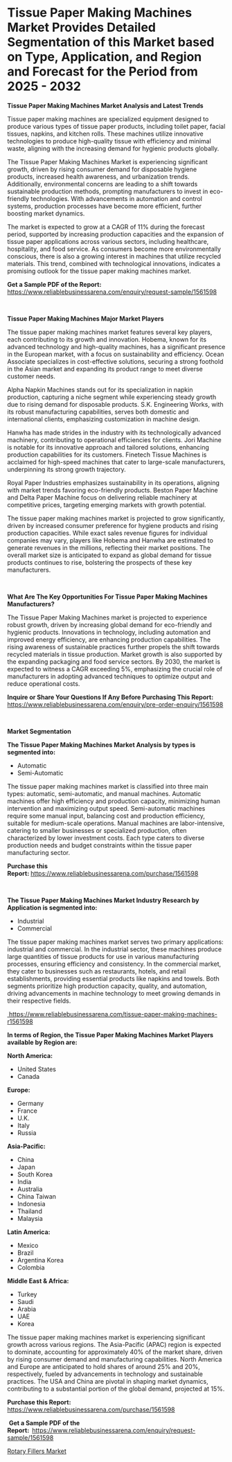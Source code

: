 <p><h1>Tissue Paper Making Machines Market Provides Detailed Segmentation of this Market based on Type, Application, and Region and Forecast for the Period from 2025 - 2032</h1></p><p><strong>Tissue Paper Making Machines Market Analysis and Latest Trends</strong></p>
<p><p>Tissue paper making machines are specialized equipment designed to produce various types of tissue paper products, including toilet paper, facial tissues, napkins, and kitchen rolls. These machines utilize innovative technologies to produce high-quality tissue with efficiency and minimal waste, aligning with the increasing demand for hygienic products globally.</p><p>The Tissue Paper Making Machines Market is experiencing significant growth, driven by rising consumer demand for disposable hygiene products, increased health awareness, and urbanization trends. Additionally, environmental concerns are leading to a shift towards sustainable production methods, prompting manufacturers to invest in eco-friendly technologies. With advancements in automation and control systems, production processes have become more efficient, further boosting market dynamics.</p><p>The market is expected to grow at a CAGR of 11% during the forecast period, supported by increasing production capacities and the expansion of tissue paper applications across various sectors, including healthcare, hospitality, and food service. As consumers become more environmentally conscious, there is also a growing interest in machines that utilize recycled materials. This trend, combined with technological innovations, indicates a promising outlook for the tissue paper making machines market.</p></p>
<p><strong>Get a Sample PDF of the Report:&nbsp;</strong> <a href="https://www.reliablebusinessarena.com/enquiry/request-sample/1561598?utm_campaign=3497&utm_medium=2&utm_source=Github&utm_content=ia&utm_term=08042025&utm_id=tissue-paper-making-machines">https://www.reliablebusinessarena.com/enquiry/request-sample/1561598</a></p>
<p>&nbsp;</p>
<p><strong>Tissue Paper Making Machines Major Market Players</strong></p>
<p><p>The tissue paper making machines market features several key players, each contributing to its growth and innovation. Hobema, known for its advanced technology and high-quality machines, has a significant presence in the European market, with a focus on sustainability and efficiency. Ocean Associate specializes in cost-effective solutions, securing a strong foothold in the Asian market and expanding its product range to meet diverse customer needs.</p><p>Alpha Napkin Machines stands out for its specialization in napkin production, capturing a niche segment while experiencing steady growth due to rising demand for disposable products. S.K. Engineering Works, with its robust manufacturing capabilities, serves both domestic and international clients, emphasizing customization in machine design.</p><p>Hanwha has made strides in the industry with its technologically advanced machinery, contributing to operational efficiencies for clients. Jori Machine is notable for its innovative approach and tailored solutions, enhancing production capabilities for its customers. Finetech Tissue Machines is acclaimed for high-speed machines that cater to large-scale manufacturers, underpinning its strong growth trajectory.</p><p>Royal Paper Industries emphasizes sustainability in its operations, aligning with market trends favoring eco-friendly products. Beston Paper Machine and Delta Paper Machine focus on delivering reliable machinery at competitive prices, targeting emerging markets with growth potential.</p><p>The tissue paper making machines market is projected to grow significantly, driven by increased consumer preference for hygiene products and rising production capacities. While exact sales revenue figures for individual companies may vary, players like Hobema and Hanwha are estimated to generate revenues in the millions, reflecting their market positions. The overall market size is anticipated to expand as global demand for tissue products continues to rise, bolstering the prospects of these key manufacturers.</p></p>
<p>&nbsp;</p>
<p><strong>What Are The Key Opportunities For Tissue Paper Making Machines Manufacturers?</strong></p>
<p><p>The Tissue Paper Making Machines market is projected to experience robust growth, driven by increasing global demand for eco-friendly and hygienic products. Innovations in technology, including automation and improved energy efficiency, are enhancing production capabilities. The rising awareness of sustainable practices further propels the shift towards recycled materials in tissue production. Market growth is also supported by the expanding packaging and food service sectors. By 2030, the market is expected to witness a CAGR exceeding 5%, emphasizing the crucial role of manufacturers in adopting advanced techniques to optimize output and reduce operational costs.</p></p>
<p><strong>Inquire or Share Your Questions If Any Before Purchasing This Report:</strong> <a href="https://www.reliablebusinessarena.com/enquiry/pre-order-enquiry/1561598?utm_campaign=3497&utm_medium=2&utm_source=Github&utm_content=ia&utm_term=08042025&utm_id=tissue-paper-making-machines">https://www.reliablebusinessarena.com/enquiry/pre-order-enquiry/1561598</a></p>
<p>&nbsp;</p>
<p><strong>Market Segmentation</strong></p>
<p><strong>The Tissue Paper Making Machines Market Analysis by types is segmented into:</strong></p>
<p><ul><li>Automatic</li><li>Semi-Automatic</li></ul></p>
<p><p>The tissue paper making machines market is classified into three main types: automatic, semi-automatic, and manual machines. Automatic machines offer high efficiency and production capacity, minimizing human intervention and maximizing output speed. Semi-automatic machines require some manual input, balancing cost and production efficiency, suitable for medium-scale operations. Manual machines are labor-intensive, catering to smaller businesses or specialized production, often characterized by lower investment costs. Each type caters to diverse production needs and budget constraints within the tissue paper manufacturing sector.</p></p>
<p><strong>Purchase this Report:&nbsp;</strong><a href="https://www.reliablebusinessarena.com/purchase/1561598?utm_campaign=3497&utm_medium=2&utm_source=Github&utm_content=ia&utm_term=08042025&utm_id=tissue-paper-making-machines">https://www.reliablebusinessarena.com/purchase/1561598</a></p>
<p>&nbsp;</p>
<p><strong>The Tissue Paper Making Machines Market Industry Research by Application is segmented into:</strong></p>
<p><ul><li>Industrial</li><li>Commercial</li></ul></p>
<p><p>The tissue paper making machines market serves two primary applications: industrial and commercial. In the industrial sector, these machines produce large quantities of tissue products for use in various manufacturing processes, ensuring efficiency and consistency. In the commercial market, they cater to businesses such as restaurants, hotels, and retail establishments, providing essential products like napkins and towels. Both segments prioritize high production capacity, quality, and automation, driving advancements in machine technology to meet growing demands in their respective fields.</p></p>
<p><a href="https://www.reliablebusinessarena.com/tissue-paper-making-machines-r1561598?utm_campaign=3497&utm_medium=2&utm_source=Github&utm_content=ia&utm_term=08042025&utm_id=tissue-paper-making-machines">&nbsp;https://www.reliablebusinessarena.com/tissue-paper-making-machines-r1561598</a></p>
<p><strong>In terms of Region, the Tissue Paper Making Machines Market Players available by Region are:</strong></p>
<p>
    <p> <strong> North America: </strong>
        <ul>
            <li>United States</li>
            <li>Canada</li>
        </ul>
        </p> 
    <p> <strong> Europe: </strong>
        <ul>
            <li>Germany</li>
            <li>France</li>
            <li>U.K.</li>
            <li>Italy</li>
            <li>Russia</li>
        </ul>
        </p> 
    <p> <strong> Asia-Pacific: </strong>
        <ul>
            <li>China</li>
            <li>Japan</li>
            <li>South Korea</li>
            <li>India</li>
            <li>Australia</li>
            <li>China Taiwan</li>
            <li>Indonesia</li>
            <li>Thailand</li>
            <li>Malaysia</li>
        </ul>
        </p> 
    <p> <strong> Latin America: </strong>
        <ul>
            <li>Mexico</li>
            <li>Brazil</li>
            <li>Argentina Korea</li>
            <li>Colombia</li>
        </ul>
        </p> 
    <p> <strong> Middle East & Africa: </strong>
        <ul>
            <li>Turkey</li>
            <li>Saudi</li>
            <li>Arabia</li>
            <li>UAE</li>
            <li>Korea</li>
        </ul>
    </p>
    </p>
<p><p>The tissue paper making machines market is experiencing significant growth across various regions. The Asia-Pacific (APAC) region is expected to dominate, accounting for approximately 40% of the market share, driven by rising consumer demand and manufacturing capabilities. North America and Europe are anticipated to hold shares of around 25% and 20%, respectively, fueled by advancements in technology and sustainable practices. The USA and China are pivotal in shaping market dynamics, contributing to a substantial portion of the global demand, projected at 15%.</p></p>
<p><strong>Purchase this Report: </strong><a href="https://www.reliablebusinessarena.com/purchase/1561598?utm_campaign=3497&utm_medium=2&utm_source=Github&utm_content=ia&utm_term=08042025&utm_id=tissue-paper-making-machines">https://www.reliablebusinessarena.com/purchase/1561598</a></p>
<p>&nbsp;<strong>Get a Sample PDF of the Report:&nbsp;&nbsp;</strong><a href="https://www.reliablebusinessarena.com/enquiry/request-sample/1561598?utm_campaign=3497&utm_medium=2&utm_source=Github&utm_content=ia&utm_term=08042025&utm_id=tissue-paper-making-machines">https://www.reliablebusinessarena.com/enquiry/request-sample/1561598</a></p>
<p><strong></strong></p>
<p><p><a href="https://github.com/naomaroaoonv/Market-Research-Report-List-1/blob/main/rotary-fillers-market.md?utm_campaign=3497&utm_medium=2&utm_source=Github&utm_content=ia&utm_term=08042025&utm_id=tissue-paper-making-machines">Rotary Fillers Market</a></p></p>